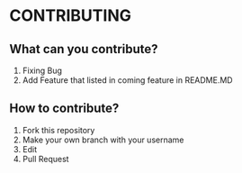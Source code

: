 # CONTRIBUTING

## What can you contribute?
1. Fixing Bug
2. Add Feature that listed in coming feature in README.MD

## How to contribute?
1. Fork this repository
2. Make your own branch with your username
3. Edit
4. Pull Request
